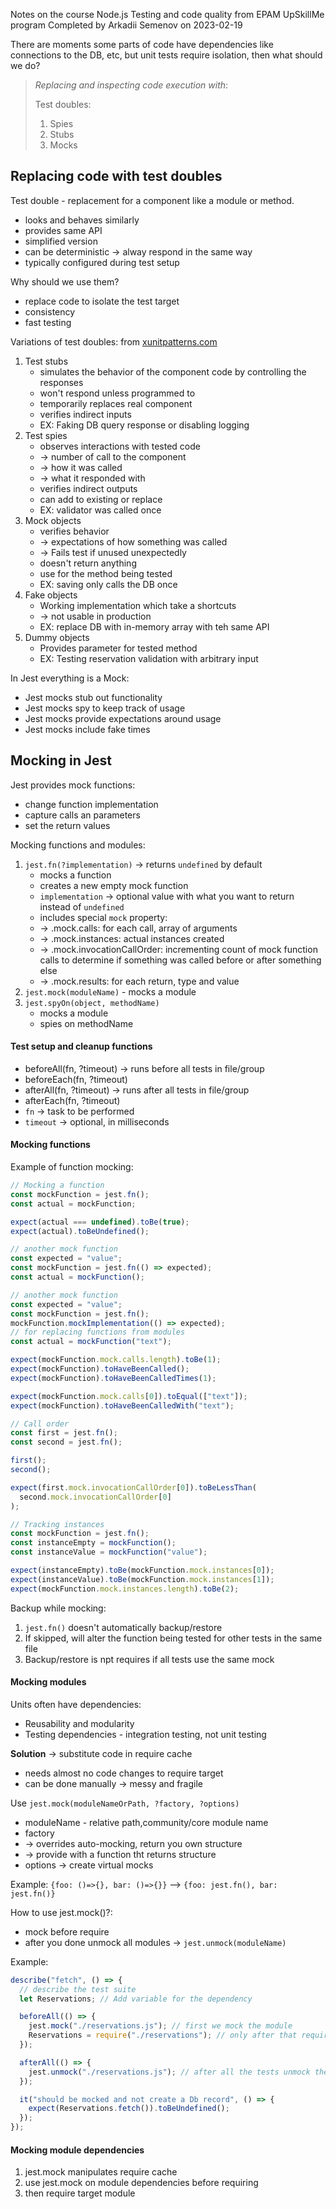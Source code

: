 Notes on the course Node.js Testing and code quality from EPAM UpSkillMe program
Completed by Arkadii Semenov on 2023-02-19

There are moments some parts of code have dependencies like connections to the DB, etc, but unit tests require isolation, then what should we do?

> _Replacing and inspecting code execution with_:
>
> Test doubles:
>
> 1. Spies
> 2. Stubs
> 3. Mocks

## Replacing code with test doubles

Test double - replacement for a component like a module or method.

- looks and behaves similarly
- provides same API
- simplified version
- can be deterministic -> alway respond in the same way
- typically configured during test setup

Why should we use them?

- replace code to isolate the test target
- consistency
- fast testing

Variations of test doubles: from [xunitpatterns.com](http://xunitpatterns.com/)

1. Test stubs
   - simulates the behavior of the component code by controlling the responses
   - won't respond unless programmed to
   - temporarily replaces real component
   - verifies indirect inputs
   - EX: Faking DB query response or disabling logging
2. Test spies
   - observes interactions with tested code
   - -> number of call to the component
   - -> how it was called
   - -> what it responded with
   - verifies indirect outputs
   - can add to existing or replace
   - EX: validator was called once
3. Mock objects
   - verifies behavior
   - -> expectations of how something was called
   - -> Fails test if unused unexpectedly
   - doesn't return anything
   - use for the method being tested
   - EX: saving only calls the DB once
4. Fake objects
   - Working implementation which take a shortcuts
   - -> not usable in production
   - EX: replace DB with in-memory array with teh same API
5. Dummy objects
   - Provides parameter for tested method
   - EX: Testing reservation validation with arbitrary input

In Jest everything is a Mock:

- Jest mocks stub out functionality
- Jest mocks spy to keep track of usage
- Jest mocks provide expectations around usage
- Jest mocks include fake times

## Mocking in Jest

Jest provides mock functions:

- change function implementation
- capture calls an parameters
- set the return values

Mocking functions and modules:

1. `jest.fn(?implementation)` -> returns `undefined` by default
   - mocks a function
   - creates a new empty mock function
   - `implementation` -> optional value with what you want to return instead of `undefined`
   - includes special `mock` property:
   - -> .mock.calls: for each call, array of arguments
   - -> .mock.instances: actual instances created
   - -> .mock.invocationCallOrder: incrementing count of mock function calls to determine if something was called before or after something else
   - -> .mock.results: for each return, type and value
2. `jest.mock(moduleName)` - mocks a module
3. `jest.spyOn(object, methodName)`
   - mocks a module
   - spies on methodName

#### Test setup and cleanup functions

- beforeAll(fn, ?timeout) -> runs before all tests in file/group
- beforeEach(fn, ?timeout)
- afterAll(fn, ?timeout) -> runs after all tests in file/group
- afterEach(fn, ?timeout)
- `fn` -> task to be performed
- `timeout` -> optional, in milliseconds

#### Mocking functions

Example of function mocking:

```js
// Mocking a function
const mockFunction = jest.fn();
const actual = mockFunction;

expect(actual === undefined).toBe(true);
expect(actual).toBeUndefined();

// another mock function
const expected = "value";
const mockFunction = jest.fn(() => expected);
const actual = mockFunction();

// another mock function
const expected = "value";
const mockFunction = jest.fn();
mockFunction.mockImplementation(() => expected);
// for replacing functions from modules
const actual = mockFunction("text");

expect(mockFunction.mock.calls.length).toBe(1);
expect(mockFunction).toHaveBeenCalled();
expect(mockFunction).toHaveBeenCalledTimes(1);

expect(mockFunction.mock.calls[0]).toEqual(["text"]);
expect(mockFunction).toHaveBeenCalledWith("text");

// Call order
const first = jest.fn();
const second = jest.fn();

first();
second();

expect(first.mock.invocationCallOrder[0]).toBeLessThan(
  second.mock.invocationCallOrder[0]
);

// Tracking instances
const mockFunction = jest.fn();
const instanceEmpty = mockFunction();
const instanceValue = mockFunction("value");

expect(instanceEmpty).toBe(mockFunction.mock.instances[0]);
expect(instanceValue).toBe(mockFunction.mock.instances[1]);
expect(mockFunction.mock.instances.length).toBe(2);
```

Backup while mocking:

1. `jest.fn()` doesn't automatically backup/restore
2. If skipped, will alter the function being tested for other tests in the same file
3. Backup/restore is npt requires if all tests use the same mock

#### Mocking modules

Units often have dependencies:

- Reusability and modularity
- Testing dependencies - integration testing, not unit testing

**Solution** -> substitute code in require cache

- needs almost no code changes to require target
- can be done manually -> messy and fragile

Use `jest.mock(moduleNameOrPath, ?factory, ?options)`

- moduleName - relative path,community/core module name
- factory
- -> overrides auto-mocking, return you own structure
- -> provide with a function tht returns structure
- options -> create virtual mocks

Example:
`{foo: ()=>{}, bar: ()=>{}}` --> `{foo: jest.fn(), bar: jest.fn()}`

How to use jest.mock()?:

- mock before require
- after you done unmock all modules -> `jest.unmock(moduleName)`

Example:

```js
describe("fetch", () => {
  // describe the test suite
  let Reservations; // Add variable for the dependency

  beforeAll(() => {
    jest.mock("./reservations.js"); // first we mock the module
    Reservations = require("./reservations"); // only after that require module
  });

  afterAll(() => {
    jest.unmock("./reservations.js"); // after all the tests unmock the module
  });

  it("should be mocked and not create a Db record", () => {
    expect(Reservations.fetch()).toBeUndefined();
  });
});
```

#### Mocking module dependencies

1. jest.mock manipulates require cache
2. use jest.mock on module dependencies before requiring
3. then require target module
